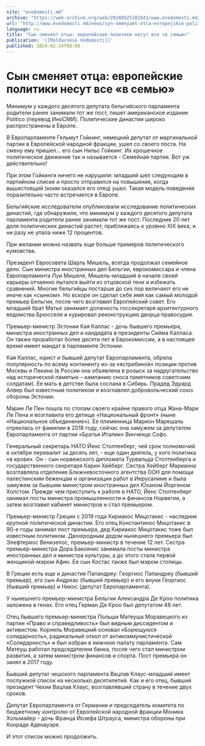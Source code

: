 ```yaml
---
site: "evedomosti.md"
archive: "https://web.archive.org/web/20240325102841/www.evedomosti.md/news/syn-smenyaet-otca-evropejskie-politiki-nesut-vse-v-semyu"
url: "http://www.evedomosti.md/news/syn-smenyaet-otca-evropejskie-politiki-nesut-vse-v-semyu"
language: ru
title: "Сын сменяет отца: европейские политики несут все «в семью»"
publication: '[[Moldavskie Vedomosti]]'
published: 2024-02-24T08:00
---
```


# Сын сменяет отца: европейские политики несут все «в семью»

Минимум у каждого десятого депутата бельгийского парламента родители ранее занимали тот же пост, пишет американское издание Politico (перевод ИноСМИ). Политические династии широко распространены в Европе.

В Европарламенте Гельмут Гойкинг, немецкий депутат от маргинальной партии в Европейской народной фракции, ушел со своего поста. На смену ему пришел... его сын Нильс Гойкинг. Их крошечное политическое движение так и называется - Семейная партия. Вот уж действительно!

При этом Гойкинги ничего не нарушили: младший шел следующим в партийном списке и просто отправился на повышение, когда вышестоящий (коим оказался его отец) ушел. Такая модель поведения поразительно часто встречается в Европе.

Бельгийские исследователи опубликовали исследование политических династий, где обнаружили, что минимум у каждого десятого депутата парламента родители ранее занимали тот же пост. Последние 20 лет доля политических династий растет, приближаясь к уровню XIX века, и ни разу не упала ниже 12 процентов.

При желании можно назвать еще больше примеров политического кумовства.

Президент Евросовета Шарль Мишель, всегда продолжал семейное дело. Сын министра иностранных дел Бельгии, еврокомиссара и члена Европарламента Луи Мишеля, Мишель-младший в начале своей карьеры отчаянно пытался выйти из отцовской тени и избежать сравнений. Многие бельгийцы постарше до сих пор величают его не иначе как «сынком». Но вскоре он сделал себе имя как самый молодой премьер Бельгии, после чего возглавил Европейский совет. Его младший брат Матье занимает должность госсекретаря архитектурного ведомства Брюсселя и курировал реконструкцию дворца правосудия.

Премьер-министр Эстонии Кая Каллас - дочь бывшего премьера, министра иностранных дел и кандидата в президенты Сийма Калласа. Он также проработал более десяти лет в Еврокомиссии, а в настоящее время имеет мандат в парламенте Эстонии.

Кая Каллас, юрист и бывший депутат Европарламента, обрела популярность по всему континенту из-за «ястребиной» позиции против Москвы и Пекина (в России она объявлена в розыск за надругательство над исторической памятью – кампанию сноса памятников советским солдатам). Ее мать в детстве была сослана в Сибирь. Прадед Эдуард Алвер был известным политиком и возглавлял добровольческий союз обороны Эстонии.

Марин Ле Пен пошла по стопам своего крайне правого отца Жана-Мари Ле Пена и возглавила его детище «Национальный фронт» (ныне «Национальное объединение»). Ее племянница Марион Марешаль отреклась от фамилии в 2018 году, сейчас она замужем за депутатом Европарламента от партии «Братья Италии» Винченцо Софо.

Генеральный секретарь НАТО Йенс Столтенберг, чей срок полномочий в октябре перевалит за десять лет, - еще один деятель, у кого политика «в крови». Он - сын норвежского дипломата Турвальда Столтенберга и государственного секретаря Карин Хейберг. Сестра Хейберг Марианна возглавляла отделение Ближневосточного агентства ООН для помощи палестинским беженцам и организации работ в Иерусалиме и была замужем за бывшим министром иностранных дел Юханом Йоргеном Холстом. Прежде чем приступить к работе в НАТО, Йенс Столтенберг занимал посты министра промышленности и финансов Норвегии, а затем возглавил кабинет министров и стал премьером.

Премьер-министр Греции с 2019 года Кириакос Мицотакис - наследник крупной политической династии. Его отец Константинос Мицотакис в 90-е годы занимал пост премьера, дед Кириакос Мицотакис тоже был известным политиком. Двоюродным дедом нынешнего премьера был Элефтериос Венизелос, премьер-министр в течение 12 лет. Сестра премьер-министра Дора Бакоянис занимала посты министра иностранных дел и министра культуры, а до этого стала первой женщиной-мэром Афин. Ее сын Костас также был мэром столицы.

В Греции есть еще и династия Папандреу: Георгиос Папандреу (бывший премьер), его сын Андреас (бывший премьер) и его внуки Георгиос (бывший премьер) и Никос (депутат Европарламента).

У нынешнего премьер-министра Бельгии Александра Де Кроо политика заложена в генах. Его отец Герман Де Кроо был депутатом 48 лет.

Отец бывшего премьер-министра Польши Матеуша Моравецкого из партии «Право и справедливость» был видным диссидентом и активистом. Корнель Моравецкий основал «Борющуюся солидарность», радикальный откол от антикоммунистической «Солидарность» и был избран в нижнюю палату парламента. Сам Матеуш работал председателем банка, после чего стал министром развития, а затем министром финансов и спорта. Пост премьера он занял в 2017 году.

Бывший депутат чешского парламента Вацлав Клаус-младший имеет послужной список на несколько десятилетий. Как и его отец, бывший президент Чехии Вацлав Клаус, возглавлявший страну в течение двух сроков.

Депутат Европарламента от Германии и председатель комитета по бюджетному контролю от Европейской народной фракции Моника Хольмайер - дочь Франца Йозефа Штрауса, министра обороны при Конраде Аденауэре.

И этот список можно продолжить.